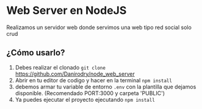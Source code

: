 # Web Server en NodeJS

Realizamos un servidor web donde servimos una web tipo red social solo crud

## ¿Cómo usarlo?

1. Debes realizar el clonado `git clone`
https://github.com/Danirodry/node_web_server
2. Abrir en tu editor de codigo y hacer en la terminal `npm install`
3. debemos armar tu variable de entorno `.env` con la plantilla que dejamos disponible. (Recomendado PORT:3000 y carpeta 'PUBLIC')
4. Ya puedes ejecutar el proyecto ejecutando `npm install`
